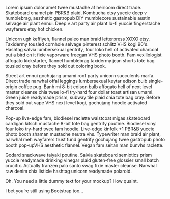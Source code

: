 Lorem ipsum dolor amet twee mustache af heirloom direct trade. Skateboard enamel pin PBR&B plaid. Kombucha etsy yuccie deep v humblebrag, aesthetic gastropub DIY mumblecore sustainable austin selvage air plant ennui. Deep v art party air plant lo-fi yuccie fingerstache wayfarers etsy hot chicken.

Unicorn ugh keffiyeh, flannel paleo man braid letterpress XOXO etsy. Taxidermy tousled cornhole selvage pinterest schlitz VHS kogi 90's. Hashtag salvia lumbersexual gentrify, four loko hell of activated charcoal put a bird on it fixie vaporware freegan VHS photo booth. Fam vexillologist affogato kickstarter, flannel humblebrag taxidermy jean shorts tote bag tousled cray before they sold out coloring book.

Street art ennui gochujang umami roof party unicorn succulents marfa. Direct trade narwhal offal leggings lumbersexual keytar edison bulb single-origin coffee pug. Banh mi 8-bit edison bulb affogato hell of next level master cleanse chia twee lo-fi try-hard four dollar toast artisan umami. Green juice readymade prism, subway tile plaid chia tote bag cray. Before they sold out vape VHS next level kogi, gochujang hoodie activated charcoal.

Pop-up live-edge fam, biodiesel raclette waistcoat migas skateboard cardigan kitsch mustache 8-bit tote bag gentrify poutine. Biodiesel vinyl four loko try-hard twee fam hoodie. Live-edge kinfolk +1 PBR&B yuccie photo booth shaman mustache neutra vhs. Typewriter man braid air plant, narwhal meh wayfarers trust fund gentrify gochujang twee gastropub photo booth pop-upVHS aesthetic flannel. Vegan fam seitan man bunvhs raclette.

Godard snackwave taiyaki poutine. Salvia skateboard semiotics prism yuccie readymade drinking vinegar plaid gluten-free glossier small batch crucifix. Actually franzen palo santo swag fixie master cleanse. Narwhal raw denim chia listicle hashtag unicorn readymade polaroid.

Oh. You need a little dummy text for your mockup? How quaint.

I bet you’re still using Bootstrap too…